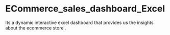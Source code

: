 # ECommerce_sales_dashboard_Excel
Its a dynamic interactive excel dashboard that provides us the insights about the ecommerce store .
